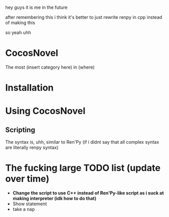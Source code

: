 hey guys it is me in the future

after remembering this i think it's better to just rewrite renpy in cpp instead of making this

so yeah uhh

# CocosNovel

The most (insert category here) in (where)

# Installation

# Using CocosNovel
## Scripting

The syntax is, uhh, similar to Ren'Py (if i didnt say that all complex syntax are literally renpy syntax)

# The fucking large TODO list (update over time)
- **Change the script to use C++ instead of Ren'Py-like script as i suck at making interpreter (idk how to do that)**
- Show statement
- take a nap
